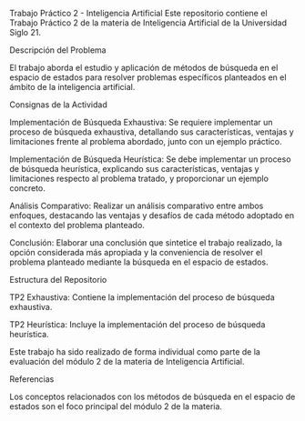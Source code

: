 Trabajo Práctico 2 - Inteligencia Artificial
Este repositorio contiene el Trabajo Práctico 2 de la materia de Inteligencia Artificial de la Universidad Siglo 21.

Descripción del Problema

El trabajo aborda el estudio y aplicación de métodos de búsqueda en el espacio de estados para resolver problemas específicos planteados en el ámbito de la inteligencia artificial.

Consignas de la Actividad

Implementación de Búsqueda Exhaustiva: Se requiere implementar un proceso de búsqueda exhaustiva, detallando sus características, ventajas y limitaciones frente al problema abordado, junto con un ejemplo práctico.

Implementación de Búsqueda Heurística: Se debe implementar un proceso de búsqueda heurística, explicando sus características, ventajas y limitaciones respecto al problema tratado, y proporcionar un ejemplo concreto.

Análisis Comparativo: Realizar un análisis comparativo entre ambos enfoques, destacando las ventajas y desafíos de cada método adoptado en el contexto del problema planteado.

Conclusión: Elaborar una conclusión que sintetice el trabajo realizado, la opción considerada más apropiada y la conveniencia de resolver el problema planteado mediante la búsqueda en el espacio de estados.

Estructura del Repositorio

TP2 Exhaustiva: Contiene la implementación del proceso de búsqueda exhaustiva.

TP2 Heurística: Incluye la implementación del proceso de búsqueda heurística.

Este trabajo ha sido realizado de forma individual como parte de la evaluación del módulo 2 de la materia de Inteligencia Artificial.

Referencias

Los conceptos relacionados con los métodos de búsqueda en el espacio de estados son el foco principal del módulo 2 de la materia.

